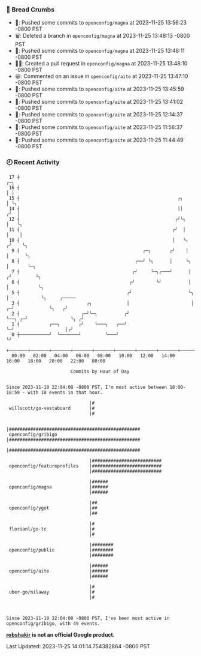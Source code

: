 ### 🍞 Bread Crumbs

 * 🚢: Pushed some commits to `openconfig/magna` at 2023-11-25 13:56:23 -0800 PST
 * 🗑: Deleted a branch in `openconfig/magna` at 2023-11-25 13:48:13 -0800 PST
 * 🚢: Pushed some commits to `openconfig/magna` at 2023-11-25 13:48:11 -0800 PST
 * ✍🏼: Created a pull request in `openconfig/magna` at 2023-11-25 13:48:10 -0800 PST
 * 😃: Commented on an issue in `openconfig/aite` at 2023-11-25 13:47:10 -0800 PST
 * 🚢: Pushed some commits to `openconfig/aite` at 2023-11-25 13:45:59 -0800 PST
 * 🚢: Pushed some commits to `openconfig/aite` at 2023-11-25 13:41:02 -0800 PST
 * 🚢: Pushed some commits to `openconfig/aite` at 2023-11-25 12:14:37 -0800 PST
 * 🚢: Pushed some commits to `openconfig/aite` at 2023-11-25 11:56:37 -0800 PST
 * 🚢: Pushed some commits to `openconfig/aite` at 2023-11-25 11:44:49 -0800 PST

### 🕘 Recent Activity
```
 17 ┼                                                                            ╭─╮
 16 ┤                                                                            │ │
 15 ┤                                                           ╭╮               │ ╰╮
 14 ┤                                                           ││              ╭╯  │
 12 ┤                                                          ╭╯╰╮             │   ╰╮
 11 ┤                                                         ╭╯  │             │    │
 10 ┤                                                         │   ╰╮           ╭╯    ╰╮
  9 ┤                                              ╭─╮       ╭╯    │           │      ╰╮
  8 ┤                                           ╭──╯ ╰╮      │     ╰╮          │       ╰─╮
  7 ┤                                          ╭╯     ╰─╮╭───╯      │         ╭╯         ╰╮
  6 ┤                                         ╭╯        ╰╯          │         │           ╰╮
  5 ┤                                        ╭╯                     ╰╮        │            ╰╮     ╭─────
  3 ┤                         ╭╮             │                       │      ╭─╯             ╰╮   ╭╯
  2 ┤                       ╭─╯╰─╮          ╭╯                       ╰──╮ ╭─╯                ╰╮ ╭╯
  1 ┤           ╭──╮       ╭╯    ╰───╮   ╭──╯                           ╰─╯                   │╭╯
  0 ┼───────────╯  ╰───────╯         ╰───╯                                                    ╰╯
    +───────+───────+───────+───────+───────+───────+───────+───────+───────+───────+───────+───────+────
  00:00   02:00   04:00   06:00   08:00   10:00   12:00   14:00   16:00   18:00   20:00   22:00   00:00   

						Commits by Hour of Day


Since 2023-11-10 22:04:08 -0800 PST, I'm most active between 18:00-18:59 - with 18 events in that hour.

```



```
                               |#
 willscott/go-vestaboard       |#
                               |#

                               |#################################################
 openconfig/gribigo            |#################################################
                               |#################################################

                               |##########################
 openconfig/featureprofiles    |##########################
                               |##########################

                               |######
 openconfig/magna              |######
                               |######

                               |##
 openconfig/ygot               |##
                               |##

                               |#
 florianl/go-tc                |#
                               |#

                               |########
 openconfig/public             |########
                               |########

                               |######
 openconfig/aite               |######
                               |######

                               |#
 uber-go/nilaway               |#
                               |#



Since 2023-11-10 22:04:08 -0800 PST, I've been most active in openconfig/gribigo, with 49 events.

```
**[robshakir](mailto:robjs@google.com) is not an official Google product.**  


Last Updated: 2023-11-25 14:01:14.754382864 -0800 PST
